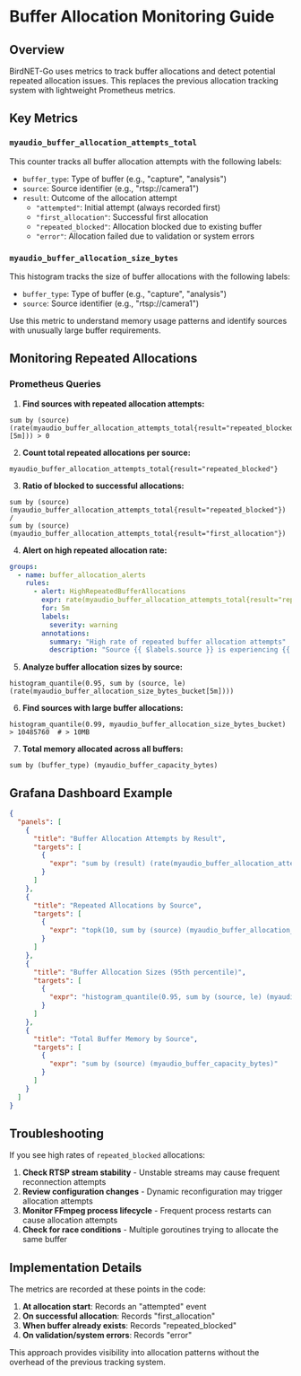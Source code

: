 # Buffer Allocation Monitoring Guide

## Overview

BirdNET-Go uses metrics to track buffer allocations and detect potential repeated allocation issues. This replaces the previous allocation tracking system with lightweight Prometheus metrics.

## Key Metrics

### `myaudio_buffer_allocation_attempts_total`

This counter tracks all buffer allocation attempts with the following labels:

- `buffer_type`: Type of buffer (e.g., "capture", "analysis")
- `source`: Source identifier (e.g., "rtsp://camera1")
- `result`: Outcome of the allocation attempt
  - `"attempted"`: Initial attempt (always recorded first)
  - `"first_allocation"`: Successful first allocation
  - `"repeated_blocked"`: Allocation blocked due to existing buffer
  - `"error"`: Allocation failed due to validation or system errors

### `myaudio_buffer_allocation_size_bytes`

This histogram tracks the size of buffer allocations with the following labels:

- `buffer_type`: Type of buffer (e.g., "capture", "analysis")
- `source`: Source identifier (e.g., "rtsp://camera1")

Use this metric to understand memory usage patterns and identify sources with unusually large buffer requirements.

## Monitoring Repeated Allocations

### Prometheus Queries

1. **Find sources with repeated allocation attempts:**

```promql
sum by (source) (rate(myaudio_buffer_allocation_attempts_total{result="repeated_blocked"}[5m])) > 0
```

2. **Count total repeated allocations per source:**

```promql
myaudio_buffer_allocation_attempts_total{result="repeated_blocked"}
```

3. **Ratio of blocked to successful allocations:**

```promql
sum by (source) (myaudio_buffer_allocation_attempts_total{result="repeated_blocked"})
/
sum by (source) (myaudio_buffer_allocation_attempts_total{result="first_allocation"})
```

4. **Alert on high repeated allocation rate:**

```yaml
groups:
  - name: buffer_allocation_alerts
    rules:
      - alert: HighRepeatedBufferAllocations
        expr: rate(myaudio_buffer_allocation_attempts_total{result="repeated_blocked"}[5m]) > 0.1
        for: 5m
        labels:
          severity: warning
        annotations:
          summary: "High rate of repeated buffer allocation attempts"
          description: "Source {{ $labels.source }} is experiencing {{ $value }} repeated allocation attempts per second"
```

5. **Analyze buffer allocation sizes by source:**

```promql
histogram_quantile(0.95, sum by (source, le) (rate(myaudio_buffer_allocation_size_bytes_bucket[5m])))
```

6. **Find sources with large buffer allocations:**

```promql
histogram_quantile(0.99, myaudio_buffer_allocation_size_bytes_bucket) > 10485760  # > 10MB
```

7. **Total memory allocated across all buffers:**

```promql
sum by (buffer_type) (myaudio_buffer_capacity_bytes)
```

## Grafana Dashboard Example

```json
{
  "panels": [
    {
      "title": "Buffer Allocation Attempts by Result",
      "targets": [
        {
          "expr": "sum by (result) (rate(myaudio_buffer_allocation_attempts_total[5m]))"
        }
      ]
    },
    {
      "title": "Repeated Allocations by Source",
      "targets": [
        {
          "expr": "topk(10, sum by (source) (myaudio_buffer_allocation_attempts_total{result=\"repeated_blocked\"}))"
        }
      ]
    },
    {
      "title": "Buffer Allocation Sizes (95th percentile)",
      "targets": [
        {
          "expr": "histogram_quantile(0.95, sum by (source, le) (myaudio_buffer_allocation_size_bytes_bucket))"
        }
      ]
    },
    {
      "title": "Total Buffer Memory by Source",
      "targets": [
        {
          "expr": "sum by (source) (myaudio_buffer_capacity_bytes)"
        }
      ]
    }
  ]
}
```

## Troubleshooting

If you see high rates of `repeated_blocked` allocations:

1. **Check RTSP stream stability** - Unstable streams may cause frequent reconnection attempts
2. **Review configuration changes** - Dynamic reconfiguration may trigger allocation attempts
3. **Monitor FFmpeg process lifecycle** - Frequent process restarts can cause allocation attempts
4. **Check for race conditions** - Multiple goroutines trying to allocate the same buffer

## Implementation Details

The metrics are recorded at these points in the code:

1. **At allocation start**: Records an "attempted" event
2. **On successful allocation**: Records "first_allocation"
3. **When buffer already exists**: Records "repeated_blocked"
4. **On validation/system errors**: Records "error"

This approach provides visibility into allocation patterns without the overhead of the previous tracking system.
